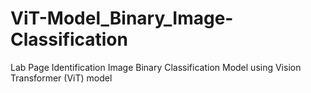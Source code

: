 # ViT-Model_Binary_Image-Classification
Lab Page Identification Image Binary Classification Model using Vision Transformer (ViT) model
